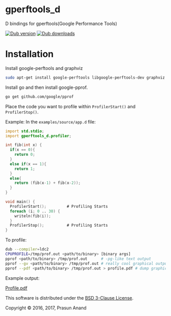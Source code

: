 # gperftools_d
D bindings for gperftools(Google Performance Tools)

<a href="https://code.dlang.org/packages/gperftools_d" title="Go to gperftools_d"><img src="https://img.shields.io/dub/v/gperftools_d.svg" alt="Dub version"></a>
<a href="https://code.dlang.org/packages/gperftools_d" title="Go to gperftools_d"><img src="https://img.shields.io/dub/dt/gperftools_d.svg" alt="Dub downloads"></a>

# Installation

Install google-perftools and graphviz

```sh
sudo apt-get install google-perftools libgoogle-perftools-dev graphviz
```

Install go and then install google-pprof.

```sh
go get github.com/google/pprof
```

Place the code you want to profile within `ProfilerStart()` and `ProfilerStop()`.

Example: In the `examples/source/app.d` file:

```D
import std.stdio;
import gperftools_d.profiler;

int fib(int x) {
  if(x == 0){
    return 0;
  }
  else if(x == 1){
    return 1;
  }
  else{
    return (fib(x-1) + fib(x-2));
  }
}

void main() {
  ProfilerStart();         # Profiling Starts
  foreach (i; 0 .. 30) {
    writeln(fib(i));
  }
  ProfilerStop();          # Profiling Starts
}

```

To profile:

```sh
dub --compiler=ldc2
CPUPROFILE=/tmp/prof.out <path/to/binary> [binary args]
pprof <path/to/binary> /tmp/prof.out      # -pg-like text output
pprof --gv <path/to/binary> /tmp/prof.out # really cool graphical output
pprof --pdf <path/to/binary> /tmp/prof.out > profile.pdf # dump graphical output in profile.pdf
```

Example output:

[Profile.pdf](https://github.com/prasunanand/gperftools_d/tree/master/examples/profile.pdf)

This software is distributed under the [BSD 3-Clause License]().

Copyright © 2016, 2017, Prasun Anand
